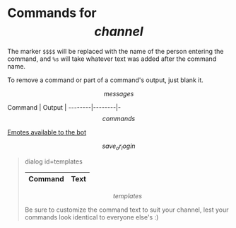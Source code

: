 # Commands for $$channel$$

The marker `$$$$` will be replaced with the name of the person entering the
command, and `%s` will take whatever text was added after the command name.

To remove a command or part of a command's output, just blank it.

$$messages$$

Command | Output |
--------|--------|-
$$commands$$

<a id=emotepicker href="/emotes">Emotes available to the bot</a>

$$save_or_login$$

> dialog id=templates
>
> Command | Text
> --------|------
> $$templates$$
>
> Be sure to customize the command text to suit your channel, lest your commands
> look identical to everyone else's :)

<style>
table {width: 100%;}
th, td {width: 100%;}
th:first-of-type, th:last-of-type, td:first-of-type, td:last-of-type {width: max-content;}
</style>
<script>
document.querySelectorAll("button").forEach(btn => btn.onclick = e => {
	const inp = document.createElement("input");
	inp.name = e.currentTarget.name;
	inp.className = "widetext";
	let parent = e.currentTarget.parentElement;
	parent.removeChild(e.currentTarget);
	parent = parent.previousElementSibling;
	parent.appendChild(document.createElement("br"));
	parent.appendChild(inp);
});
document.getElementById("emotepicker").onclick = e => {
	e.preventDefault();
	window.open("/emotes", "emotes", "width=900, height=700");
};
//Will bomb when not logged in. This isn't a problem other than that it's noisy
//on the console. TODO: Remove most of this code so it doesn't even need to be
//downloaded to non-authenticated users.
document.getElementById("examples").onclick = e => {
	e.preventDefault();
	document.getElementById("templates").showModal();
};
document.querySelectorAll("#templates tbody tr").forEach(tr => tr.onclick = e => {
	document.getElementById("templates").close();
	const [cmd, text] = e.currentTarget.children;
	document.forms[0].newcmd_name.value = cmd.innerText;
	document.forms[0].newcmd_resp.value = text.innerText;
});

//Compat shim lifted from Mustard Mine
//For browsers with only partial support for the <dialog> tag, add the barest minimum.
//On browsers with full support, there are many advantages to using dialog rather than
//plain old div, but this way, other browsers at least have it pop up and down.
document.querySelectorAll("dialog").forEach(dlg => {
	if (!dlg.showModal) dlg.showModal = function() {this.style.display = "block";}
	if (!dlg.close) dlg.close = function() {this.style.removeProperty("display");}
});
</script>

<style>
#templates tbody tr:nth-child(odd) {
	background: #eef;
	cursor: pointer;
}

#templates tbody tr:nth-child(even) {
	background: #eff;
	cursor: pointer;
}

#templates tbody tr:hover {
	background: #ff0;
}
</style>
